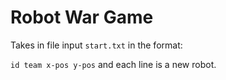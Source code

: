 # Robot War Game

Takes in file input `start.txt` in the format:

`id team x-pos y-pos` and each line is a new robot.
